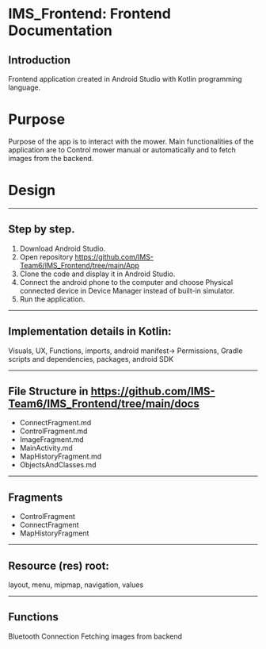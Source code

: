 # IMS_Frontend: Frontend Documentation

## Introduction
Frontend application created in Android Studio with Kotlin programming language. 
# Purpose
Purpose of the app is to interact with the mower. Main functionalities of the application are to Control mower manual or automatically and to fetch images from the backend.
# Design



---------

## Step by step.
1. Download Android Studio.
2. Open repository https://github.com/IMS-Team6/IMS_Frontend/tree/main/App
3. Clone the code and display it in Android Studio.
4. Connect the android phone to the computer and choose Physical connected device in Device Manager instead of built-in simulator.
5. Run the application.

---------

## Implementation details in Kotlin:
Visuals, UX, Functions, imports, android manifest-> Permissions,
Gradle scripts and dependencies, packages, android SDK

---------

## File Structure in https://github.com/IMS-Team6/IMS_Frontend/tree/main/docs

- ConnectFragment.md
- ControlFragment.md
- ImageFragment.md
- MainActivity.md
- MapHistoryFragment.md
- ObjectsAndClasses.md

---------

## Fragments
- ControlFragment
- ConnectFragment
- MapHistoryFragment

---------

## Resource (res) root:
layout, menu, mipmap, navigation, values

---------

## Functions
Bluetooth Connection
Fetching images from backend
